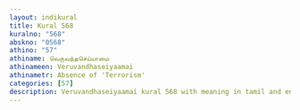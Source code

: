 ```yaml
---
layout: indikural
title: Kural 568
kuralno: "568"
abskno: "0568"
athino: "57"
athiname: வெருவந்தசெய்யாமை
athinameen: Veruvandhaseiyaamai
athinametr: Absence of 'Terrorism'
categories: [57]
description: Veruvandhaseiyaamai kural 568 with meaning in tamil and english 
---
```


